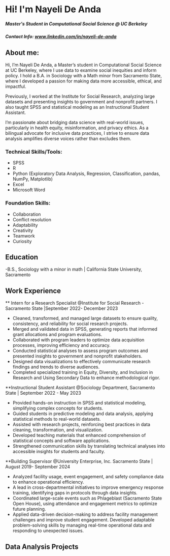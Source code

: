 # Hi! I'm Nayeli De Anda
##### Master's Student in Computational Social Science @ UC Berkeley
##### Contact Info: www.linkedin.com/in/nayeli-de-anda  

## About me: 
Hi, I’m Nayeli De Anda, a Master’s student in Computational Social Science at UC Berkeley, where I use data to examine social inequities and inform policy. I hold a B.A. in Sociology with a Math minor from Sacramento State, where I developed a passion for making data more accessible, ethical, and impactful.

Previously, I worked at the Institute for Social Research, analyzing large datasets and presenting insights to government and nonprofit partners. I also taught SPSS and statistical modeling as an Instructional Student Assistant.

I’m passionate about bridging data science with real-world issues, particularly in health equity, misinformation, and privacy ethics. As a bilingual advocate for inclusive data practices, I strive to ensure data analysis amplifies diverse voices rather than excludes them.

### Technical Skills/Tools: 
 - SPSS
 - R
 - Python (Exploratory Data Analysis, Regression, Classification, pandas, NumPy, Matplotlib)
 - Excel
 - Microsoft Word 
 
### Foundation Skills: 
  - Collaboration
  - Conflict resolution
  - Adaptability
  - Creativity
  - Teamwork
  - Curiosity

## Education
-B.S., Sociology with a minor in math | California State University, Sacramento

## Work Experience
** Intern for a Research Specialist @Institute for Social Research - Sacramento State |September 2022- December 2023 
 - Cleaned, transformed, and managed large datasets to ensure quality, consistency, and reliability for social research projects.
 - Merged and validated data in SPSS, generating reports that informed grant allocations and program evaluations.
 - Collaborated with program leaders to optimize data acquisition processes, improving efficiency and accuracy.
 - Conducted statistical analyses to assess program outcomes and presented insights to government and nonprofit stakeholders.
 - Designed data visualizations to effectively communicate research findings and trends to diverse audiences.
 - Completed specialized training in Equity, Diversity, and Inclusion in Research and Using Secondary Data to enhance methodological rigor.
   
**Instructional Student Assistant @Sociology Department, Sacramento State | September 2022 - May 2023
 - Provided hands-on instruction in SPSS and statistical modeling, simplifying complex concepts for students.
 - Guided students in predictive modeling and data analysis, applying statistical methods to real-world datasets.
 - Assisted with research projects, reinforcing best practices in data cleaning, transformation, and visualization.
 - Developed teaching materials that enhanced comprehension of statistical concepts and software applications.
 - Strengthened communication skills by translating technical analyses into accessible insights for students and faculty.
   
**Building Supervisor @University Enterprise, Inc. Sacramento State | August 2019- September 2024
 - Analyzed facility usage, event engagement, and safety compliance data to enhance operational efficiency.
 - A lead in cross-departmental initiatives to improve emergency response training, identifying gaps in protocols through data insights.
 - Coordinated large-scale events such as Phlageblast (Sacramento State Open House), using attendance and engagement metrics to optimize future planning.
 - Applied data-driven decision-making to address facility management challenges and improve student engagement.
Developed adaptable problem-solving skills by managing real-time operational data and responding to unexpected issues.
## Data Analysis Projects


